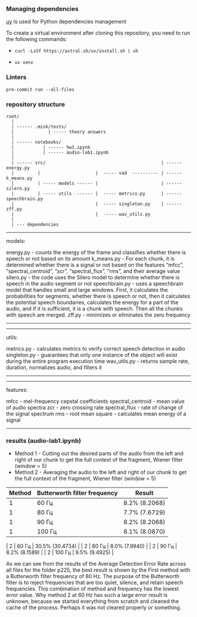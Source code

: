 ### Managing dependencies

<a href="https://docs.astral.sh/uv/">uv</a> is used for Python dependencies management

To create a virtual environment after cloning this repository, you need to run the following commands:

- ```curl -LsSf https://astral.sh/uv/install.sh | sh```

- ```uv venv```


 ### Linters

```pre-commit run --all-files```


### repository structure 
```
root/
  |
  | ------ .misk/tests/
  |             | ----- theory answers
  |
  | ------ notebooks/
  |           | ------ hw1.ipynb
  |           | ------ audio-lab1.ipynb
  |
  | ------ src/                                            | ------ energy.py  
  |         |                     |  ----- vad  ---------- | ------ k_means.py
  |         | ----- models ------ |                        | ------ silero.py
  |         | ----- utils  ------ |  ----- metrics.py      | ------ speechbrain.py 
  |                               |  ----- singleton.py    | ------ zff.py 
  |                               |  ----- wav_utils.py                         
  |  
  | --- dependencies  
```
___
models:

energy.py  - counts the energy of the frame and classifies whether there is speech or not based on its amount
k_means.py - For each chunk, it is determined whether there is a signal or not based on the features “mfcc”, “spectral_centroid”, “zcr”, “spectral_flux”, “rms”, and their average value
silero.py - the code uses the Silero model to determine whether there is speech in the audio segment or not
speechbrain.py - uses a speechbrain model that handles small and large windows. First, it calculates the probabilities for segments, whether there is speech or not, then it calculates the potential speech boundaries, calculates the energy for a part of the audio, and if it is sufficient, it is a chunk with speech. Then all the chunks with speech are merged. 
zff.py - minimizes or eliminates the zero frequency
___

___
utils:

metrics.py - calculates metrics to verify correct speech detection in audio
singleton.py - guarantees that only one instance of the object will exist during the entire program execution time
wav_utils.py - returns sample rate, duration, normalizes audio, and filters it
___

___
features:

mfcc - mel-frequency cepstal coefficients
spectral_centroid - mean value of audio spectra 
zcr - zero crossing rate
spectral_flux  - rate of change of the signal spectrum 
rms - root mean square - calculates mean energy of a signal
___

### results (audio-lab1.ipynb)

- Method 1 - Cutting out the desired parts of the audio from the left and right of our chunk to get the full context of the fragment, Wiener filter (window = 5)
- Method 2 - Averaging the audio to the left and right of our chunk to get the full context of the fragment, Wiener filter (window = 5)

| Method | Butterworth filter frequency | Result
|------ | ----------------------------|--------------|
| 1 |  60 Гц | 8.2% (8.2068) |
| 1 |  80 Гц | 7.7% (7.6729) | 
| 1 |  90 Гц | 8.2% (8.2068) | 
| 1 |  100 Гц | 8.1% (8.0870)|

| 2 |  60 Гц | 30.5% (30.4734) |
| 2 |  80 Гц | 8.0% (7.9940) |
| 2 |  90 Гц | 8.2% (8.1589) |
| 2 |  100 Гц | 9.5% (9.4925) |


As we can see from the results of the Average Detection Error Rate across all files for the folder p225,
the best result is shown by the First method with a Butterworth filter frequency of 80 Hz. The purpose of the 
Butterworth filter is to reject frequencies that are too quiet, silence, and retain speech frequencies. 
This combination of method and frequency has the lowest error value. 
Why method 2 at 60 Hz has such a large error result is unknown, because we started everything from scratch and 
cleaned the cache of the process. Perhaps it was not cleared properly or something. 
